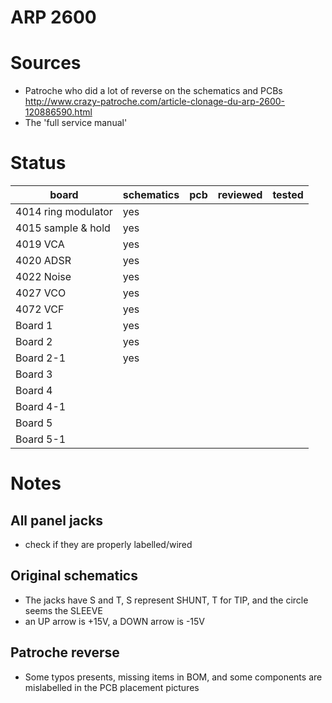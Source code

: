# ARP 2600
 
# Sources
- Patroche who did a lot of reverse on the schematics and PCBs http://www.crazy-patroche.com/article-clonage-du-arp-2600-120886590.html
- The 'full service manual'

# Status

|        board        | schematics | pcb | reviewed | tested |
| ------------------- | ---------- | --- | -------- | ------ |
| 4014 ring modulator | yes        |     |          |        |
| 4015 sample & hold  | yes |     |          |        |
| 4019 VCA            | yes |     |          |        |
| 4020 ADSR           | yes        |     |          |        |
| 4022 Noise          | yes |     |          |        |
| 4027 VCO            | yes        |     |          |        |
| 4072 VCF            | yes        |     |          |        |
| Board 1             | yes |     |          |        |
| Board 2             | yes |     |          |        |
| Board 2-1           | yes |     |          |        |
| Board 3             |            |     |          |        |
| Board 4             |            |     |          |        |
| Board 4-1           |            |     |          |        |
| Board 5             |            |     |          |        |
| Board 5-1           |            |     |          |        |

# Notes
## All panel jacks
- check if they are properly labelled/wired

## Original schematics
- The jacks have S and T, S represent SHUNT, T for TIP, and the circle seems the SLEEVE
- an UP arrow is +15V, a DOWN arrow is -15V

## Patroche reverse
- Some typos presents, missing items in BOM, and some components are mislabelled in the PCB placement pictures
